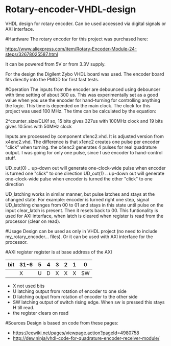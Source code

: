 # Rotary-encoder-VHDL-design
VHDL design for rotary encoder. Can be used accessed via digital signals or AXI interface.

#Hardware
The rotary encoder for this project was purchased here:

https://www.aliexpress.com/item/Rotary-Encoder-Module-24-steps/32678025587.html

It can be powered from 5V or from 3.3V supply.

For the design the Digilent Zybo VHDL board was used. The encoder board fits directly into the PMOD for first fast tests.

#Operation
The inputs from the encoder are debounced using debouncer with time setting of about 300 us. This was experimentally set as a good value when you use the encoder for hand-turning for controlling anything the logic. This time is depended on the main clock. The clock for this project was used 100 MHz. The time can be calculated by the equation:

2^counter_size/CLKf
so, 15 bits gives 327us with 100MHz clock and 19 bits gives 10.5ms with 50MHz clock

Inputs are processed by component x1enc2.vhd. It is adjusted version from x4enc2.vhd. The difference is that x1enc2 creates one pulse per encoder "click" when turning. the x4enc2 generates 4 pulses for real quadrature output. 
I was going for only one pulse, since I use encoder to hand-control stuff.

UD_out(0) .. up-down out will generate one-clock-wide pulse when encoder is turned one "click" to one direction
UD_out(1) .. up-down out will generate one-clock-wide pulse when encoder is turned the other "click" to one direction

UD_latching works in similar manner, but pulse latches and stays at the changed state. For example: encoder is turned right one step, signal UD_latching changes from 00 to 01 and stays in this state until pulse on the input clear_latch is present. Then it resets back to 00. This funtionality is used for AXI interface, when latch is cleared when register is read from the processor (clear on read).

#Usage
Design can be used as only in VHDL project (no need to include my_rotary_encoder... files). Or it can be used with AXI interface for the processor.

#AXI register
register is at base address of the AXI

bit|31-6|5|4|3|2|1|0
---|---|---|---|---|---|---|---
||X|U|D|X|X|X|SW

* X not used bits
* U	latching output from rotation of encoder to one side
* D	latching output from rotation of encoder to the other side
* SW	latching output of switch rising edge. When sw is pressed this stays H till read. 
*	the register clears on read

#Sources
Design is based on code from these pages:

* https://eewiki.net/pages/viewpage.action?pageId=4980758
* http://dew.ninja/vhdl-code-for-quadrature-encoder-receiver-module/

